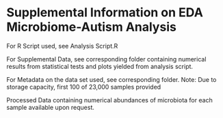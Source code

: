 # Supplemental Information on EDA Microbiome-Autism Analysis

For R Script used, see Analysis Script.R

For Supplemental Data, see corresponding folder containing numerical results from statistical tests and plots yielded from analysis script.

For Metadata on the data set used, see corresponding folder. Note: Due to storage capacity, first 100 of 23,000 samples provided

Processed Data containing numerical abundances of microbiota for each sample available upon request.
